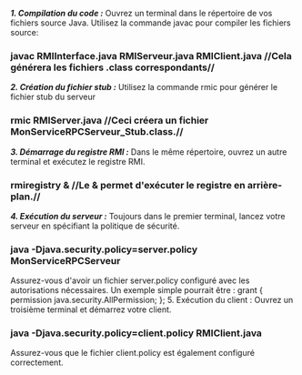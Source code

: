 ***1. Compilation du code :***
Ouvrez un terminal dans le répertoire de vos fichiers source Java.
Utilisez la commande javac pour compiler les fichiers source:

### javac RMIInterface.java RMIServeur.java RMIClient.java   //Cela générera les fichiers .class correspondants//

***2. Création du fichier stub :***
Utilisez la commande rmic pour générer le fichier stub du serveur

### rmic RMIServer.java          //Ceci créera un fichier MonServiceRPCServeur_Stub.class.//

***3. Démarrage du registre RMI :***
Dans le même répertoire, ouvrez un autre terminal et exécutez le registre RMI.

### rmiregistry &     //Le & permet d'exécuter le registre en arrière-plan.//

***4. Exécution du serveur :***
Toujours dans le premier terminal, lancez votre serveur en spécifiant la politique de sécurité.
### java -Djava.security.policy=server.policy MonServiceRPCServeur

Assurez-vous d'avoir un fichier server.policy configuré avec les autorisations nécessaires. Un exemple simple pourrait être :
grant {
    permission java.security.AllPermission;
};
5. Exécution du client :
Ouvrez un troisième terminal et démarrez votre client.
### java -Djava.security.policy=client.policy RMIClient.java
Assurez-vous que le fichier client.policy est également configuré correctement.
